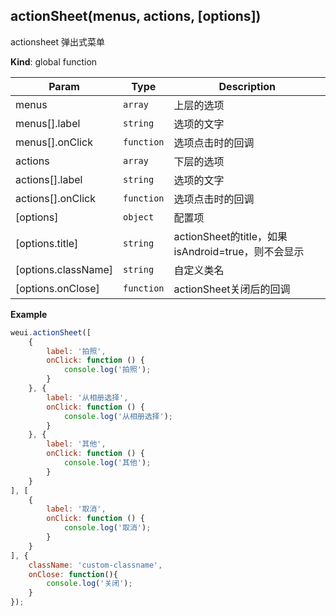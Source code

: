 <a name="actionSheet"></a>

## actionSheet(menus, actions, [options])
actionsheet 弹出式菜单

**Kind**: global function  

| Param | Type | Description |
| --- | --- | --- |
| menus | <code>array</code> | 上层的选项 |
| menus[].label | <code>string</code> | 选项的文字 |
| menus[].onClick | <code>function</code> | 选项点击时的回调 |
| actions | <code>array</code> | 下层的选项 |
| actions[].label | <code>string</code> | 选项的文字 |
| actions[].onClick | <code>function</code> | 选项点击时的回调 |
| [options] | <code>object</code> | 配置项 |
| [options.title] | <code>string</code> | actionSheet的title，如果isAndroid=true，则不会显示 |
| [options.className] | <code>string</code> | 自定义类名 |
| [options.onClose] | <code>function</code> | actionSheet关闭后的回调 |

**Example**  
```js
weui.actionSheet([
    {
        label: '拍照',
        onClick: function () {
            console.log('拍照');
        }
    }, {
        label: '从相册选择',
        onClick: function () {
            console.log('从相册选择');
        }
    }, {
        label: '其他',
        onClick: function () {
            console.log('其他');
        }
    }
], [
    {
        label: '取消',
        onClick: function () {
            console.log('取消');
        }
    }
], {
    className: 'custom-classname',
    onClose: function(){
        console.log('关闭');
    }
});
```
